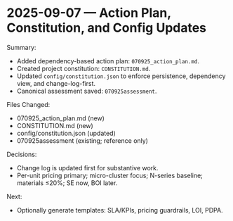 # 2025-09-07 — Action Plan, Constitution, and Config Updates

Summary:
- Added dependency-based action plan: `070925_action_plan.md`.
- Created project constitution: `CONSTITUTION.md`.
- Updated `config/constitution.json` to enforce persistence, dependency view, and change-log-first.
- Canonical assessment saved: `070925assessment`.

Files Changed:
- 070925_action_plan.md (new)
- CONSTITUTION.md (new)
- config/constitution.json (updated)
- 070925assessment (existing; reference only)

Decisions:
- Change log is updated first for substantive work.
- Per-unit pricing primary; micro-cluster focus; N-series baseline; materials ≤20%; SE now, BOI later.

Next:
- Optionally generate templates: SLA/KPIs, pricing guardrails, LOI, PDPA.
